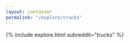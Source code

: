 ```yaml
---
layout: container
permalink: "/explore/trucks"
---
```


<link rel="stylesheet" type="text/css" href="/static/css/explore.css">
{% include explore.html subreddit="trucks" %}
